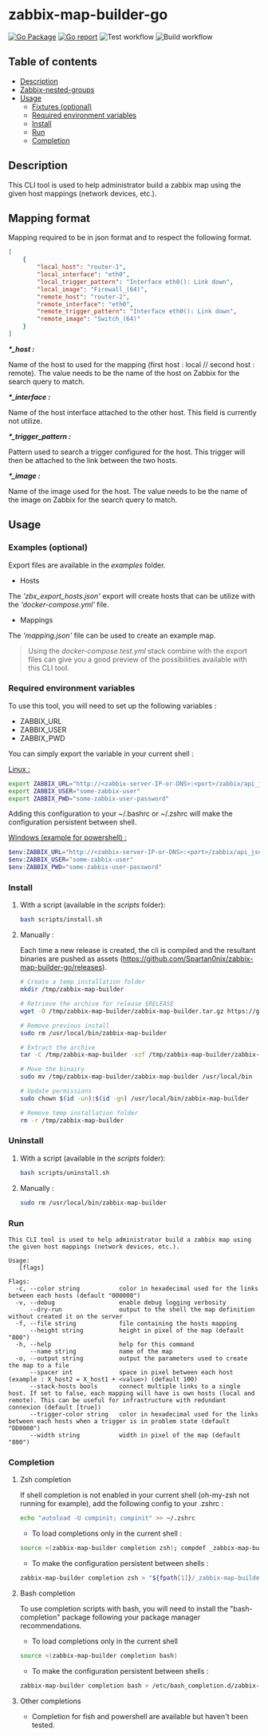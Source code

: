 # zabbix-map-builder-go

[![Go Package](https://pkg.go.dev/badge/github.com/Spartan0nix/zabbix-map-builder-go?status.svg)](https://pkg.go.dev/github.com/Spartan0nix/zabbix-map-builder-go)
[![Go report](https://goreportcard.com/badge/github.com/Spartan0nix/zabbix-map-builder-go)](https://goreportcard.com/report/github.com/Spartan0nix/zabbix-map-builder-go)
![Test workflow](https://github.com/Spartan0nix/zabbix-map-builder-go/actions/workflows/test.yml/badge.svg)
![Build workflow](https://github.com/Spartan0nix/zabbix-map-builder-go/actions/workflows/build.yml/badge.svg)

## Table of contents

- [Description](#description)
- [Zabbix-nested-groups](#zabbix-nested-groups)
- [Usage](#usage)
  - [Fixtures (optional)](#fixtures-(optional))
  - [Required environment variables](#required-environment-variables)
  - [Install](#install)
  - [Run](#run)
  - [Completion](#completion)

## Description

This CLI tool is used to help administrator build a zabbix map using the given host mappings (network devices, etc.).

## Mapping format

Mapping required to be in json format and to respect the following format.
```json
[
    {
        "local_host": "router-1",
        "local_interface": "eth0",
        "local_trigger_pattern": "Interface eth0(): Link down",
        "local_image": "Firewall_(64)",
        "remote_host": "router-2",
        "remote_interface": "eth0",
        "remote_trigger_pattern": "Interface eth0(): Link down",
        "remote_image": "Switch_(64)"
    }
]
```

***\*_host :***

Name of the host to used for the mapping (first host : local // second host : remote).
The value needs to be the name of the host on Zabbix for the search query to match.

***\*_interface :***

Name of the host interface attached to the other host.
This field is currently not utilize.

***\*_trigger_pattern :***

Pattern used to search a trigger configured for the host. 
This trigger will then be attached to the link between the two hosts.

***\*_image :***

Name of the image used for the host.
The value needs to be the name of the image on Zabbix for the search query to match.

## Usage

### Examples (optional)

Export files are available in the *examples* folder.

- Hosts

The *'zbx_export_hosts.json'* export will create hosts that can be utilize with the *'docker-compose.yml'* file.

- Mappings

The *'mapping.json'* file can be used to create an example map.

> Using the *docker-compose.test.yml* stack combine with the export files can give you a good preview of the possibilities available with this CLI tool.

### Required environment variables

To use this tool, you will need to set up the following variables :
- ZABBIX_URL
- ZABBIX_USER
- ZABBIX_PWD

You can simply export the variable in your current shell :

<u>Linux :</u>
```bash
export ZABBIX_URL="http://<zabbix-server-IP-or-DNS>:<port>/zabbix/api_jsonrpc.php"
export ZABBIX_USER="some-zabbix-user"
export ZABBIX_PWD="some-zabbix-user-password"
```
Adding this configuration to your ~/.bashrc or ~/.zshrc will make the configuration persistent between shell.

<u>Windows (example for powershell) :</u>
```powershell
$env:ZABBIX_URL="http://<zabbix-server-IP-or-DNS>:<port>/zabbix/api_jsonrpc.php"
$env:ZABBIX_USER="some-zabbix-user"
$env:ZABBIX_PWD="some-zabbix-user-password"
```

### Install

1. With a script (available in the *scripts* folder):

    ```bash
    bash scripts/install.sh
    ```

2. Manually :

    Each time a new release is created, the cli is compiled and the resultant binaries are pushed as assets (https://github.com/Spartan0nix/zabbix-map-builder-go/releases).

    ```bash
    # Create a temp installation folder
    mkdir /tmp/zabbix-map-builder

    # Retrieve the archive for release $RELEASE
    wget -O /tmp/zabbix-map-builder/zabbix-map-builder.tar.gz https://github.com/Spartan0nix/zabbix-map-builder-go/releases/download/$RELEASE/zabbix-map-builder-go_$RELEASE_linux_amd64.tar.gz

    # Remove previous install
    sudo rm /usr/local/bin/zabbix-map-builder

    # Extract the archive
    tar -C /tmp/zabbix-map-builder -xzf /tmp/zabbix-map-builder/zabbix-map-builder.tar.gz

    # Move the binairy
    sudo mv /tmp/zabbix-map-builder/zabbix-map-builder /usr/local/bin

    # Update permissions
    sudo chown $(id -un):$(id -gn) /usr/local/bin/zabbix-map-builder

    # Remove temp installation folder
    rm -r /tmp/zabbix-map-builder
    ```

### Uninstall

1. With a script (available in the *scripts* folder):

    ```bash
    bash scripts/uninstall.sh
    ```

2. Manually :

    ```bash
    sudo rm /usr/local/bin/zabbix-map-builder
    ```

### Run
```
This CLI tool is used to help administrator build a zabbix map using the given host mappings (network devices, etc.).

Usage:
   [flags]

Flags:
  -c, --color string           color in hexadecimal used for the links between each hosts (default "000000")
  -v, --debug                  enable debug logging verbosity
      --dry-run                output to the shell the map definition without created it on the server
  -f, --file string            file containing the hosts mapping
      --height string          height in pixel of the map (default "800")
  -h, --help                   help for this command
      --name string            name of the map
  -o, --output string          output the parameters used to create the map to a file
      --spacer int             space in pixel between each host (example : X_host2 = X_host1 + <value>) (default 100)
      --stack-hosts bools      connect multiple links to a single host. If set to false, each mapping will have is own hosts (local and remote). This can be useful for infrastructure with redundant connexion (default [true])
      --trigger-color string   color in hexadecimal used for the links between each hosts when a trigger is in problem state (default "DD0000")
      --width string           width in pixel of the map (default "800")
```

### Completion

1. Zsh completion

    If shell completion is not enabled in your current shell (oh-my-zsh not running for example), add the following config to your .zshrc :

    ```bash
    echo "autoload -U compinit; compinit" >> ~/.zshrc
    ```

    - To load completions only in the current shell :
    ```bash
    source <(zabbix-map-builder completion zsh); compdef _zabbix-map-builder zabbix-map-builder
    ```

    - To make the configuration persistent between shells :
    ```bash
    zabbix-map-builder completion zsh > "${fpath[1]}/_zabbix-map-builder"
    ```

2. Bash completion

    To use completion scripts with bash, you will need to install the "bash-completion" package following your package manager recommendations.


    - To load completions only in the current shell
    ```bash
    source <(zabbix-map-builder completion bash)
    ```

    - To make the configuration persistent between shells :
    ```bash
    zabbix-map-builder completion bash > /etc/bash_completion.d/zabbix-map-builder
    ```

3. Other completions

    - Completion for fish and powershell are available but haven't been tested.